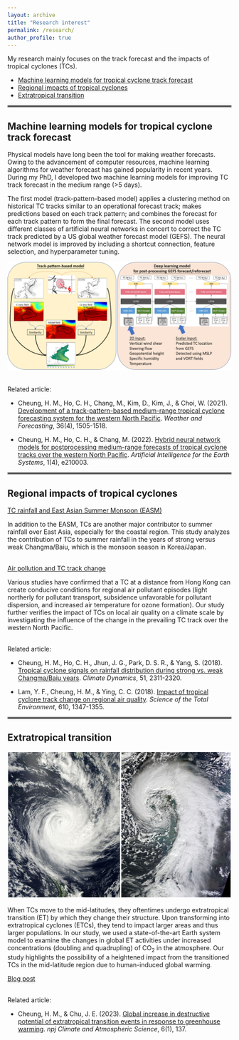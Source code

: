```yaml
---
layout: archive
title: "Research interest"
permalink: /research/
author_profile: true
---
```


My research mainly focuses on the track forecast and the impacts of tropical cyclones (TCs).
- [Machine learning models for tropical cyclone track forecast](#machine-learning-models-for-tropical-cyclone-track-forecast)
- [Regional impacts of tropical cyclones](#regional-impacts-of-tropical-cyclones)
- [Extratropical transition](#extratropical-transition)

<hr style="border:2px solid gray">

## Machine learning models for tropical cyclone track forecast

Physical models have long been the tool for making weather forecasts. Owing to the advancement of computer resources, machine learning algorithms for weather forecast has gained popularity in recent years. During my PhD, I developed two machine learning models for improving TC track forecast in the medium range (>5 days). 

The first model (track-pattern-based model) applies a clustering method on historical TC tracks similar to an operational forecast track; makes predictions based on each track pattern; and combines the forecast for each track pattern to form the final forecast. The second model uses different classes of artificial neural networks in concert to correct the TC track predicted by a US global weather forecast model (GEFS). The neural network model is improved by including a shortcut connection, feature selection, and hyperparameter tuning.

![Schematic of the track-pattern-based model and deep learning model](/assets/ml_tc.png)

<br>Related article: 

- Cheung, H. M., Ho, C. H., Chang, M., Kim, D., Kim, J., & Choi, W. (2021). <a href="https://doi.org/10.1175/WAF-D-20-0102.1" target="_blank">Development of a track-pattern-based medium-range tropical cyclone forecasting system for the western North Pacific</a>. _Weather and Forecasting_, 36(4), 1505-1518.

- Cheung, H. M., Ho, C. H., & Chang, M. (2022). <a href="https://journals.ametsoc.org/view/journals/aies/1/4/AIES-D-21-0003.1.xml" target="_blank">Hybrid neural network models for postprocessing medium-range forecasts of tropical cyclone tracks over the western North Pacific</a>. _Artificial Intelligence for the Earth Systems_, 1(4), e210003.

<hr style="border:2px solid gray">

## Regional impacts of tropical cyclones

<ins>TC rainfall and East Asian Summer Monsoon (EASM)</ins>

In addition to the EASM, TCs are another major contributor to summer rainfall over East Asia, especially for the coastal region. This study analyzes the contribution of TCs to summer rainfall in the years of strong versus weak Changma/Baiu, which is the monsoon season in Korea/Japan.

<br>
<ins>Air pollution and TC track change</ins>

Various studies have confirmed that a TC at a distance from Hong Kong can create conducive conditions for regional air pollutant episodes (light northerly for pollutant transport, subsidence unfavorable for pollutant dispersion, and increased air temperature for ozone formation). Our study further verifies the impact of TCs on local air quality on a climate scale by investigating the influence of the change in the prevailing TC track over the western North Pacific.

<br>Related article: 

- Cheung, H. M., Ho, C. H., Jhun, J. G., Park, D. S. R., & Yang, S. (2018). <a href="https://doi.org/10.1007/s00382-017-4014-1" target="_blank">Tropical cyclone signals on rainfall distribution during strong vs. weak Changma/Baiu years</a>. _Climate Dynamics_, 51, 2311-2320.

- Lam, Y. F., Cheung, H. M., & Ying, C. C. (2018). <a href="https://doi.org/10.1016/j.scitotenv.2017.08.100" target="_blank">Impact of tropical cyclone track change on regional air quality</a>. _Science of the Total Environment_, 610, 1347-1355.

<hr style="border:2px solid gray">

## Extratropical transition

![An example of tropical cyclone and extratropical cyclone](/assets/tc_etc.png)

When TCs move to the mid-latitudes, they oftentimes undergo extratropical transition (ET) by which they change their structure. Upon transforming into extratropical cyclones (ETCs), they tend to impact larger areas and thus larger populations. In our study, we used a state-of-the-art Earth system model to examine the changes in global ET activities under increased concentrations (doubling and quadrupling) of CO<sub>2</sub> in the atmosphere. Our study highlights the possibility of a heightened impact from the transitioned TCs in the mid-latitude region due to human-induced global warming. 

<a href="https://communities.springernature.com/posts/greenhouse-warming-can-lead-to-greater-destructiveness-in-the-mid-latitudes-by-tropical-cyclones" target="_blank">Blog post</a>

<br>Related article:

- Cheung, H. M., & Chu, J. E. (2023). <a href="https://www.nature.com/articles/s41612-023-00470-8" target="_blank">Global increase in destructive potential of extratropical transition events in response to greenhouse warming</a>. _npj Climate and Atmospheric Science_, 6(1), 137.
